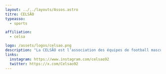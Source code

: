 ```yaml
---
layout: ../../layouts/Assos.astro
titre: CELSÃO
typeasso:
  - sports

affiliation:
  - celsa

logo: /assets/logos/celsao.png
description: "La CELSÃO est l’association des équipes de football masculine et féminine des journalistes du CELSA. L’association participe au tournoi de football inter-équipes de journalisme (TFIEJ). Elle organise des matchs amicaux avec les autres écoles et au sein de la Sorbonne. Son objectif est d’assurer une représentation et un rayonnement auprès des autres écoles et de créer du lien entre les promotions de journalisme et les autres promotions du CELSA et de la Sorbonne."
links:
  instagram: https://www.instagram.com/celsao92
  twitter: https://x.com/Celsao92
---
```

